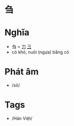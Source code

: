# 刍

# Nghĩa
* 刍 = [刀](刀.md) [彐](彐.md)
* cỏ khô, nuôi (ngựa) bằng cỏ

# Phát âm
* /sô/

# Tags
* /Hán Việt/

